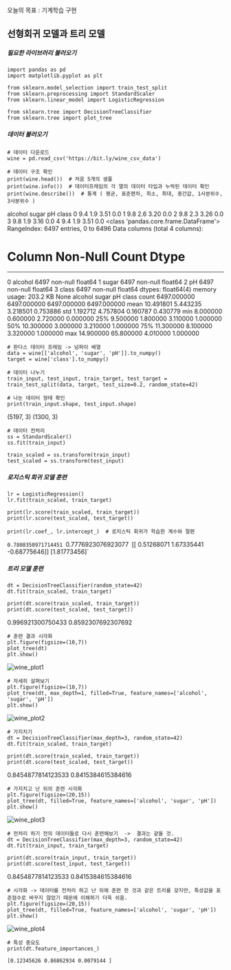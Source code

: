 오늘의 목표 : 기계학습 구현

## 선형회귀 모델과 트리 모델

##### 필요한 라이브러리 불러오기
```
import pandas as pd  
import matplotlib.pyplot as plt  
  
from sklearn.model_selection import train_test_split  
from sklearn.preprocessing import StandardScaler  
from sklearn.linear_model import LogisticRegression  
  
from sklearn.tree import DecisionTreeClassifier  
from sklearn.tree import plot_tree
```

##### 데이터 불러오기
```
# 데이터 다운로드  
wine = pd.read_csv('https://bit.ly/wine_csv_data')
```

```
# 데이터 구조 확인  
print(wine.head())  # 처음 5개의 샘플  
print(wine.info())  # 데이터프레임의 각 열의 데이터 타입과 누락된 데이터 확인  
print(wine.describe())  # 통계 ( 평균, 표준편차, 최소, 최대, 중간값, 1사분위수, 3사분위수 )
```
   alcohol  sugar    pH  class
0      9.4    1.9  3.51    0.0
1      9.8    2.6  3.20    0.0
2      9.8    2.3  3.26    0.0
3      9.8    1.9  3.16    0.0
4      9.4    1.9  3.51    0.0
<class 'pandas.core.frame.DataFrame'>
RangeIndex: 6497 entries, 0 to 6496
Data columns (total 4 columns):
 #   Column   Non-Null Count  Dtype  
---  ------   --------------  -----  
 0   alcohol  6497 non-null   float64
 1   sugar    6497 non-null   float64
 2   pH       6497 non-null   float64
 3   class    6497 non-null   float64
dtypes: float64(4)
memory usage: 203.2 KB
None
           alcohol        sugar           pH        class
count  6497.000000  6497.000000  6497.000000  6497.000000
mean     10.491801     5.443235     3.218501     0.753886
std       1.192712     4.757804     0.160787     0.430779
min       8.000000     0.600000     2.720000     0.000000
25%       9.500000     1.800000     3.110000     1.000000
50%      10.300000     3.000000     3.210000     1.000000
75%      11.300000     8.100000     3.320000     1.000000
max      14.900000    65.800000     4.010000     1.000000

```
# 판다스 데이터 프레임 -> 넘파이 배열  
data = wine[['alcohol', 'sugar', 'pH']].to_numpy()  
target = wine['class'].to_numpy()
```

```
# 데이터 나누기  
train_input, test_input, train_target, test_target = train_test_split(data, target, test_size=0.2, random_state=42)
```

```
# 나눈 데이터 형태 확인  
print(train_input.shape, test_input.shape)
```
(5197, 3) (1300, 3)

```
# 데이터 전처리  
ss = StandardScaler()  
ss.fit(train_input)  
  
train_scaled = ss.transform(train_input)  
test_scaled = ss.transform(test_input)
```


##### 로지스틱 회귀 모델 훈련
```
lr = LogisticRegression()  
lr.fit(train_scaled, train_target)  
  
print(lr.score(train_scaled, train_target))  
print(lr.score(test_scaled, test_target))  
  
print(lr.coef_, lr.intercept_)  # 로지스틱 회귀가 학습한 계수와 절편
```
`0.7808350971714451
`0.7776923076923077`
`[[ 0.51268071  1.67335441 -0.68775646]] [1.81773456]`


##### 트리 모델 훈련
```
dt = DecisionTreeClassifier(random_state=42)  
dt.fit(train_scaled, train_target)  
  
print(dt.score(train_scaled, train_target))  
print(dt.score(test_scaled, test_target))
```
0.996921300750433
0.8592307692307692

```
# 훈련 결과 시각화  
plt.figure(figsize=(10,7))  
plot_tree(dt)  
plt.show()
```
![wine_plot1](https://ejkiwi.github.io/lib/media/wine_tree1.png)

```
# 자세히 살펴보기  
plt.figure(figsize=(10,7))  
plot_tree(dt, max_depth=1, filled=True, feature_names=['alcohol', 'sugar', 'pH'])  
plt.show()
```
![wine_plot2](https://ejkiwi.github.io/lib/media/wine_tree2.png)

```
# 가지치기  
dt = DecisionTreeClassifier(max_depth=3, random_state=42)  
dt.fit(train_scaled, train_target)  
  
print(dt.score(train_scaled, train_target))  
print(dt.score(test_scaled, test_target))
```
0.8454877814123533
0.8415384615384616

```
# 가지치고 난 뒤의 훈련 시각화  
plt.figure(figsize=(20,15))  
plot_tree(dt, filled=True, feature_names=['alcohol', 'sugar', 'pH'])  
plt.show()
```
![wine_plot3](https://ejkiwi.github.io/lib/media/wine_tree3.png)

```
# 전처리 하기 전의 데이터들로 다시 훈련해보기  ->  결과는 같을 것.  
dt = DecisionTreeClassifier(max_depth=3, random_state=42)  
dt.fit(train_input, train_target)  
  
print(dt.score(train_input, train_target))  
print(dt.score(test_input, test_target))
```
0.8454877814123533
0.8415384615384616

```
# 시각화 -> 데이터를 전처리 하고 난 뒤에 훈련 한 것과 같은 트리를 갖지만, 특성값을 표준점수로 바꾸지 않았기 때문에 이해하기 더욱 쉬움.  
plt.figure(figsize=(20,15))  
plot_tree(dt, filled=True, feature_names=['alcohol', 'sugar', 'pH'])  
plt.show()
```
![wine_plot4](https://ejkiwi.github.io/lib/media/wine_tree4.png)

```
# 특성 중요도  
print(dt.feature_importances_)
```
`[0.12345626 0.86862934 0.0079144 ]`